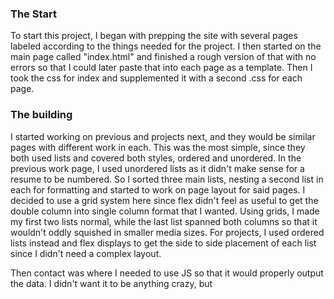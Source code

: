 ### The Start

To start this project, I began with prepping the site with several pages labeled according to the things needed for the project. I then started on the main page called "index.html" and finished a rough version of that with no errors so that I could later paste that into each page as a template. Then I took the css for index and supplemented it with a second .css for each page.

### The building

I started working on previous and projects next, and they would be similar pages with different work in each. This was the most simple, since they both used lists and covered both styles, ordered and unordered. In the previous work page, I used unordered lists as it didn't make sense for a resume to be numbered. So I sorted three main lists, nesting a second list in each for formatting and started to work on page layout for said pages. I decided to use a grid system here since flex didn't feel as useful to get the double column into single column format that I wanted. Using grids, I made my first two lists normal, while the last list spanned both columns so that it wouldn't oddly squished in smaller media sizes. For projects, I used ordered lists instead and flex displays to get the side to side placement of each list since I didn't need a complex layout.

Then contact was where I needed to use JS so that it would properly output the data. I didn't want it to be anything crazy, but
